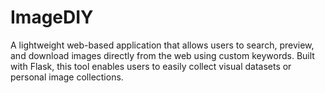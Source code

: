 # ImageDIY
A lightweight web-based application that allows users to search, preview, and download images directly from the web using custom keywords. Built with Flask, this tool enables users to easily collect visual datasets or personal image collections.
